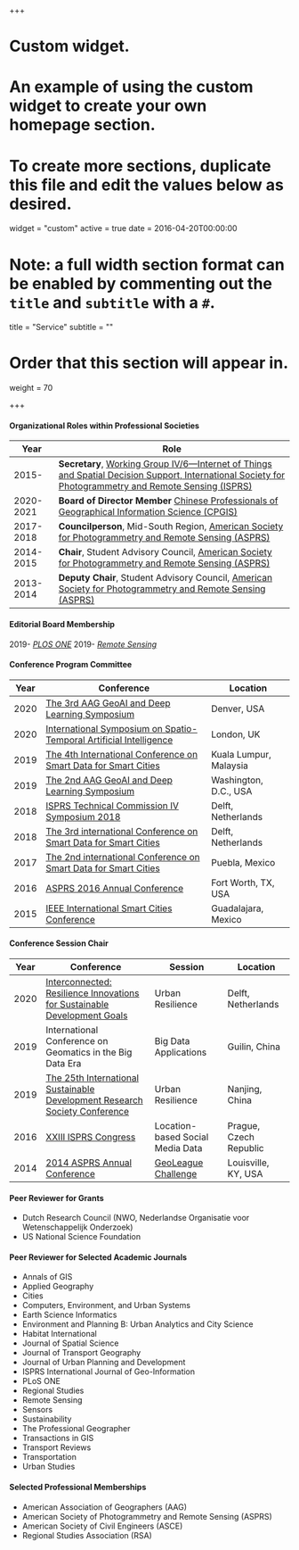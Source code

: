 +++
# Custom widget.
# An example of using the custom widget to create your own homepage section.
# To create more sections, duplicate this file and edit the values below as desired.
widget = "custom"
active = true
date = 2016-04-20T00:00:00

# Note: a full width section format can be enabled by commenting out the `title` and `subtitle` with a `#`.
title = "Service"
subtitle = ""

# Order that this section will appear in.
weight = 70

+++

#### Organizational Roles within Professional Societies
Year         | Role
-------------| ------------- 
2015-        | **Secretary**, [Working Group IV/6—Internet of Things and Spatial Decision Support, International Society for Photogrammetry and Remote Sensing (ISPRS)](http://www2.isprs.org/commissions/comm4/wg6.html)
2020-2021	 | **Board of Director Member** [Chinese Professionals of Geographical Information Science (CPGIS)](https://www.cpgis.org/)
2017- 2018   | **Councilperson**, Mid-South Region, [American Society for Photogrammetry and Remote Sensing (ASPRS)](https://www.asprs.org/)
2014-2015    | **Chair**, Student Advisory Council, [American Society for Photogrammetry and Remote Sensing (ASPRS)](https://www.asprs.org/)
2013-2014    | **Deputy Chair**, Student Advisory Council, [American Society for Photogrammetry and Remote Sensing (ASPRS)](https://www.asprs.org/)

#### Editorial Board Membership

2019-	[*PLOS ONE*](https://journals.plos.org/plosone/)
2019-	[*Remote Sensing*](https://www.mdpi.com/journal/remotesensing)

#### Conference Program Committee
Year| Conference|Location
----| ----------|-------- 
2020|[The 3rd AAG GeoAI and Deep Learning Symposium](https://aag.secure-abstracts.com/AAG%20Annual%20Meeting%202020/sessions-gallery)|Denver, USA
2020|[International Symposium on Spatio-Temporal Artificial Intelligence](http://spacetimeai.org/)|London, UK
2019|[The 4th International Conference on Smart Data for Smart Cities](https://www.geoinfo.utm.my/sdsc2019/)|Kuala Lumpur, Malaysia
2019|[The 2nd AAG GeoAI and Deep Learning Symposium](https://www.acsu.buffalo.edu/~yhu42/files/2019_AAG_GeoAI_Symposium.pdf)|Washington, D.C., USA
2018|[ISPRS Technical Commission IV Symposium 2018](http://www.isprs.org/tc4-symposium2018/)|Delft, Netherlands
2018|[The 3rd international Conference on Smart Data for Smart Cities](http://sdsc2018.hft-stuttgart.de/)|Delft, Netherlands
2017|[The 2nd international Conference on Smart Data for Smart Cities](http://ing.pue.itesm.mx/udms2017/)|Puebla, Mexico
2016|[ASPRS 2016 Annual Conference](http://conferences.asprs.org/archives/Fort-Worth-2016/Ft-Worth-2016-Home)|Fort Worth, TX, USA
2015|[IEEE International Smart Cities Conference](http://sites.ieee.org/isc2-2015/)|Guadalajara, Mexico

#### Conference Session Chair
Year| Conference|Session|Location
----| ----------|-------|--------
2020|[Interconnected: Resilience Innovations for Sustainable Development Goals](https://www.4tu.nl/resilience/en/events/joint-international-resilience-conference/)|Urban Resilience|Delft, Netherlands
2019|International Conference on Geomatics in the Big Data Era |Big Data Applications|Guilin, China
2019|[The 25th International Sustainable Development Research Society Conference](http://isdrs.org/)|Urban Resilience|Nanjing, China
2016|[XXIII ISPRS Congress](http://www.isprs2016-prague.com/)|Location-based Social Media Data|Prague, Czech Republic
2014|[2014 ASPRS Annual Conference](http://conferences.asprs.org/archives/Louisville-2014/blog)|[GeoLeague Challenge](https://www.asprs.org/student/geoleague-challenge-2014.html)|Louisville, KY, USA

#### Peer Reviewer for Grants
- Dutch Research Council (NWO, Nederlandse Organisatie voor Wetenschappelijk Onderzoek)
- US National Science Foundation

#### Peer Reviewer for Selected Academic Journals
- Annals of GIS
- Applied Geography
- Cities
- Computers, Environment, and Urban Systems
- Earth Science Informatics
- Environment and Planning B: Urban Analytics and City Science
- Habitat International 
- Journal of Spatial Science
- Journal of Transport Geography
- Journal of Urban Planning and Development
- ISPRS International Journal of Geo-Information
- PLoS ONE
- Regional Studies
- Remote Sensing
- Sensors
- Sustainability
- The Professional Geographer
- Transactions in GIS
- Transport Reviews
- Transportation
- Urban Studies


#### Selected Professional Memberships
- American Association of Geographers (AAG)
- American Society of Photogrammetry and Remote Sensing (ASPRS)
- American Society of Civil Engineers (ASCE)
- Regional Studies Association (RSA)